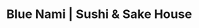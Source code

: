 ---
layout: place
title: "Blue Nami | Sushi & Sake House"
permalink: /california/orangevale/blue-nami-sushi-sake-house.html
stateAbbr: CA
stateName: California
cityName: Orangevale
place_id: ChIJZ4MPQsPgmoARBDvae_JqKTQ
photos:
  - name: >-
      places/ChIJZ4MPQsPgmoARBDvae_JqKTQ/photos/AeeoHcLD4KGpNrLgOF-l5hD8Bt-CZRXByidbkHJn215PXEIIeOAkvcPKfqQghkuFD_py_EmG6IoIIu41X6rpeQH3XAqN8o958-aQTQeiLwon76WSGqKyUG9eLNwe9vRfDt-0d065PVJIisffNRF3ElSvrZFJqD38JUGQb5XqNxca5l9eWSdDnr-Iq9vwf0KTaSFVwmXD02_Ra-zuvpT20Lngj32ohnOYukXnZubFIt_Pw40Ge1Q-GC00BmqBNDgnc8jyAbj_KNfvISZnZ7ZbixHWlnU936EkV2oR1OO5EnyICXPaYpNXjGbAnz5n6dKqATTdzK2E8fu6x99G73McmFo1vvau49yx3n-kR4IJ_clwnV-4GzGOnfbzVEyub5B0Lw15GtOLOywMHLBiJykAyU3XjNdqCfWbTwV4AnRUKL7Ly3YZ1A
    widthPx: 4000
    heightPx: 2252
    authorAttributions:
      - displayName: Steve Schmorleitz
        uri: https://maps.google.com/maps/contrib/107654797024981170260
        photoUri: >-
          https://lh3.googleusercontent.com/a-/ALV-UjVbH_4371Y0xhghCYGDedubNL4NpAHE9n3St7fQuhXOZMdmCoj8nA=s100-p-k-no-mo
    flagContentUri: >-
      https://www.google.com/local/imagery/report/?cb_client=maps_api_places.places_api&image_key=!1e10!2sCIHM0ogKEICAgICuwMu2NQ&hl=en-US
    googleMapsUri: >-
      https://www.google.com/maps/place//data=!3m4!1e2!3m2!1sCIHM0ogKEICAgICuwMu2NQ!2e10!4m2!3m1!1s0x809ae0c3420f8367:0x34296af27bda3b04
  - name: >-
      places/ChIJZ4MPQsPgmoARBDvae_JqKTQ/photos/AeeoHcJSYIUU5cRZ7_om6dOyE7A7aWHumKX-vYd6EK790Q8-gSOjXKYyJrkudnSFKd1IjvaNSCYn18p2yaN_HMJrnQa-qufm0vMBxN2gyak73BlhRkdGADh2BsDPdB_PlCKb2AGzAHNfPkTXgh-Xudoccm1RS3KAx4iHfLXwb4B9IzVhwMqe_m4yGercv8T-gsb_2ALGWHXnFk1gGsfXezCey047fPB3Cnp95jEh5XoGmILLj3Q4w81dWMY6By6Jeaa0TOV8u5UhppcjV8tahwxf189cJyoJYkxjPCECGUUjtRx_ve8A9fVIe-co_jQaBxs40CAX5FQetKOi6yjq_CR1QL-JIYsmuaM7SUDnFSC_1f7SYaAOLBYiODILkjg8m82lO16_u8uQm0HBwWK2ma8DhFBWUDmN4uLZADNxQgUVbnjnqg
    widthPx: 3776
    heightPx: 2517
    authorAttributions:
      - displayName: Bill
        uri: https://maps.google.com/maps/contrib/115058434799659415960
        photoUri: >-
          https://lh3.googleusercontent.com/a-/ALV-UjUHaRfUMmW_DzJz_kI3949wt5mcfG-_4hflqsgUHRBRsC8TTcX_=s100-p-k-no-mo
    flagContentUri: >-
      https://www.google.com/local/imagery/report/?cb_client=maps_api_places.places_api&image_key=!1e10!2sCIHM0ogKEICAgIDXyen4Pw&hl=en-US
    googleMapsUri: >-
      https://www.google.com/maps/place//data=!3m4!1e2!3m2!1sCIHM0ogKEICAgIDXyen4Pw!2e10!4m2!3m1!1s0x809ae0c3420f8367:0x34296af27bda3b04
  - name: >-
      places/ChIJZ4MPQsPgmoARBDvae_JqKTQ/photos/AeeoHcKub0qWeyO7QDZiWATy8jtzBu34y7Y3NrCdRiM4F1eoZWCg4X1HvvqPBuh7jkFy7jsE291AE6jEmMrK2pYYNVFpg269pbe5CND0iogCvfsb-mL_ERPXlaIC_EOoHOmy4dBFCVO32m9d0QH8rp9SpIiCWKuMYf7HmpGUQxq5GIfOgKg4AYLn4NPwDr5YJu_9KLpH-8NzxeYHcVmVcXpvkvsnqCUmpdJ2lSigQKPDA8ldrMKSXGxlViXcJ0LEp7Tws71WE0jkxJvvFAT_SNnQbY4YrHgjHMbrsP0ghUnGcYPBEky760zYxoEOch74-sWgVDNJwEN0TqGGOVkHZpLkp5xur5BPCB_NXK5T8daZBwa9chAtYi2bQgleiR_NKjv77jQA2CiPHubrJ_tTB-aqj1RCaUi2DyQNyxnVfWdA3bw
    widthPx: 3024
    heightPx: 4032
    authorAttributions:
      - displayName: Karen Teague
        uri: https://maps.google.com/maps/contrib/113884276309889896636
        photoUri: >-
          https://lh3.googleusercontent.com/a-/ALV-UjXv6qIP5Lez0TSp4OFmIb7yhMUqF6vv3iCgB3hUn87I4urud5zf=s100-p-k-no-mo
    flagContentUri: >-
      https://www.google.com/local/imagery/report/?cb_client=maps_api_places.places_api&image_key=!1e10!2sCIHM0ogKEICAgIDy17TGBw&hl=en-US
    googleMapsUri: >-
      https://www.google.com/maps/place//data=!3m4!1e2!3m2!1sCIHM0ogKEICAgIDy17TGBw!2e10!4m2!3m1!1s0x809ae0c3420f8367:0x34296af27bda3b04
  - name: >-
      places/ChIJZ4MPQsPgmoARBDvae_JqKTQ/photos/AeeoHcLljSBPQqDBZhY3PiwjxbDRc1MdEKkPjtrr7C5w6T3hGVPnxSW6ZxUwwJiWPjGQpFSTgur3gsfM_N6_E85ZedCfYX1T_ewhqcT9tuUUfi1h1m6tbT8D6NfKNhKmConYoi9msy_frGiMACPmKdf2-EGrs-1E9VFwcd6XoTrm4sSCfR-Az4fNVUbqX8Bo_TzinjcqNp_7i1lfJmBqcpB6sVQk7FugiUul8pw7bdsf78A0V0vd_n7s9XfATSq5u6jYk47CYrK1vPEXMU6QXpZF5BxQCPHSUqXb3HjgnkQLkgH3XLrXXBKizC2gh9EKyGH5sS0tA5e0PmHZ6JM6J_4hnsRJCFXs0r9IK9TOdajsrD0hw8CDQPG_6HZGwc9skdQrdOOD2tBL_dMpAWX_eLYJKsNICXJ2Y6gcHgB1ErOAOGIWiKjb
    widthPx: 4000
    heightPx: 3000
    authorAttributions:
      - displayName: Hanna
        uri: https://maps.google.com/maps/contrib/115852917930123804576
        photoUri: >-
          https://lh3.googleusercontent.com/a-/ALV-UjWfgFpb4-6fqPyuVl4mZ9NDGBnjYNcNAxDJ0qTbplJ8GTifyGnV-A=s100-p-k-no-mo
    flagContentUri: >-
      https://www.google.com/local/imagery/report/?cb_client=maps_api_places.places_api&image_key=!1e10!2sCIHM0ogKEICAgID__J69oAE&hl=en-US
    googleMapsUri: >-
      https://www.google.com/maps/place//data=!3m4!1e2!3m2!1sCIHM0ogKEICAgID__J69oAE!2e10!4m2!3m1!1s0x809ae0c3420f8367:0x34296af27bda3b04
  - name: >-
      places/ChIJZ4MPQsPgmoARBDvae_JqKTQ/photos/AeeoHcL647xz3eMZWhAnSir3oiopRg_Yu42DBP4tRr9HBF4eeKAoPBTNPtW1IxDUyVPnZqTpRZtjzVgtW3WljWWUW2Yd5ViyuFPdOdDzSTWKDpYcuoj7faR5wFR-ZVi46Uz6cr_sdSN4fbn1blwOW1IT_NxStsQDHCPWK45n2Ano7xaDCukVx3pGxEYccxSFE8rf1VgHrWZmakFmRrs_F9JD5JqePOeaIdh7qqLCPcgtIZYAJPfCui_Fsr9MgKK4ow45H6lFg9hAs63mRHlg82IMrQ1ruE-AUX_l9RJt2UQ8Nsu_I-haIZgLcfKS0IzmQhQJywDa_P6w_u4_bQgtgDQRGJuYfZkIJYRT-MF39GCIeES61eHzrRahmuCgulVg_7gTLBJarRm3xfFJfEEIWW9BFAIKj2lZC1n6FoLA_i21TnS68A
    widthPx: 2357
    heightPx: 1326
    authorAttributions:
      - displayName: Bill
        uri: https://maps.google.com/maps/contrib/115058434799659415960
        photoUri: >-
          https://lh3.googleusercontent.com/a-/ALV-UjUHaRfUMmW_DzJz_kI3949wt5mcfG-_4hflqsgUHRBRsC8TTcX_=s100-p-k-no-mo
    flagContentUri: >-
      https://www.google.com/local/imagery/report/?cb_client=maps_api_places.places_api&image_key=!1e10!2sCIHM0ogKEICAgIDXyen4fw&hl=en-US
    googleMapsUri: >-
      https://www.google.com/maps/place//data=!3m4!1e2!3m2!1sCIHM0ogKEICAgIDXyen4fw!2e10!4m2!3m1!1s0x809ae0c3420f8367:0x34296af27bda3b04
  - name: >-
      places/ChIJZ4MPQsPgmoARBDvae_JqKTQ/photos/AeeoHcJzxpbM-dphjUdPKdSG8Wl4ofiCizgO23GmAUktX-yaRe5ohWJKezwYGuuf6NPg4CDNpM0ghmiTN5yqagsN81k7EKDTYQShurjZVHkyXGpKCfT28Ieg_NE-gTouEZTBww1YJ6kwA8ylNwsE5_aa-jjqhnOsPd5KGDa57mZ1V2SFX2GiT5e7XWYq5UBwpVr9PRwVGKW2LwPyg_jKFRvqvsBuZgZEMGC7NrAZDVqJDKyg-e4w5kaL0jfcRufc9hj73oQGwpng81CDhfX-ud6X4AFrMRzEidw0_RocBxNyuoUodjm9eWBUeQVhv0aC_6kgS13iMlMR7snceN8RlU2cZV-GS9bgz7F9zJLjDzB7dr-e8cgOzJiW0IzJKhPnnD1UzK9sxPr_5Uu1FOGf5Qx7p4rij3gFqidz7aTz3r6BT6IqwvU
    widthPx: 3024
    heightPx: 4032
    authorAttributions:
      - displayName: Steven T
        uri: https://maps.google.com/maps/contrib/109479084516396631527
        photoUri: >-
          https://lh3.googleusercontent.com/a-/ALV-UjUsxg0ZF4zvR9lOA9tkCP28NtRjNj4IKM4BTCBOzj968114qEfa=s100-p-k-no-mo
    flagContentUri: >-
      https://www.google.com/local/imagery/report/?cb_client=maps_api_places.places_api&image_key=!1e10!2sCIHM0ogKEICAgIChha66xwE&hl=en-US
    googleMapsUri: >-
      https://www.google.com/maps/place//data=!3m4!1e2!3m2!1sCIHM0ogKEICAgIChha66xwE!2e10!4m2!3m1!1s0x809ae0c3420f8367:0x34296af27bda3b04
  - name: >-
      places/ChIJZ4MPQsPgmoARBDvae_JqKTQ/photos/AeeoHcI6Kop8p006Ps1r6o5qSNynJNmZZv43VnEcB6lhpnQjZzS3styARTp2eXG_MvnwgsYSpHP0atimZPNhzVhHyMfa9ZIMvmYx6PuFQgfvsiH0Xu8eI_YDKgGdSzJbUQGE_kOUIE59_cmnFFgyRbgZ1tLQgJv0DRIxmMhKvKqp5yVY6D1PATXs_SV5TPwXx_jprRdD_-eeYCiLRhrheLxAUAt7jLV-k9z9HgNzSspDXlpD6a-7bkOiqmv9ZGuk_cHQvSAr3SyWXU3lOzGGiRxuE8GhH6CoJNVxKoFY4GhfMLdBtwbYfnhLNRteFoaGG_FBbBlvz3QLi5aa2YoL0nCdbA_DK-jkM-gwhoinb7rCcjmv9skDP5dQaRVKwQ7xFXKV280RCmyuz6VWEJORLtarT1RRqdzxVoyq-OjWf9w3pRZzgw
    widthPx: 4080
    heightPx: 3072
    authorAttributions:
      - displayName: Toby Barnes
        uri: https://maps.google.com/maps/contrib/104632940644386522879
        photoUri: >-
          https://lh3.googleusercontent.com/a-/ALV-UjUnqsQPzCS8eAE-KuNqmiozJhIAXC1stgY4PEqt_-4CAff90va4=s100-p-k-no-mo
    flagContentUri: >-
      https://www.google.com/local/imagery/report/?cb_client=maps_api_places.places_api&image_key=!1e10!2sCIHM0ogKEICAgICxruLwNA&hl=en-US
    googleMapsUri: >-
      https://www.google.com/maps/place//data=!3m4!1e2!3m2!1sCIHM0ogKEICAgICxruLwNA!2e10!4m2!3m1!1s0x809ae0c3420f8367:0x34296af27bda3b04
  - name: >-
      places/ChIJZ4MPQsPgmoARBDvae_JqKTQ/photos/AeeoHcIgYEENY2UpfJA60jj53hHUQ-0mPCxYt6_fUy3Gf1l3_ryk9qJcWMbCK2F2Oja1965bju7ZxtWL-lb9-Q22E_L0DwHZuywl1fTRDMBsgm9eJiuJHeeJgauT8R00We1B7-Ji3wFiVrnUywNBwlY5EHCdL-Byega-4AqDthzNYCBHycQacBNlEDJhYPosWdFVQlQDNHeRTbHljevGNdT-Kn9Q6f2b2vUOd9NxWXWyFU_6SD5Lsz3avf9QtIyjYhC4IXGrjyLE5GJV-FpQ0iQUOVH4DIyJn5SN6yR8E-rBER_bmnEwdiXCQ_03PFGMogp4J_6r59SpQnTFSaxkCE8VuU8EqoGQq2fKByxG9ueMPH21p7YyYwN4NtTeCLXxjI7k_mcUkpBe5FmcEuGZoyTumErwB5z6HmZ6XOaF_bID9um1sRP4
    widthPx: 3072
    heightPx: 3074
    authorAttributions:
      - displayName: Bill
        uri: https://maps.google.com/maps/contrib/115058434799659415960
        photoUri: >-
          https://lh3.googleusercontent.com/a-/ALV-UjUHaRfUMmW_DzJz_kI3949wt5mcfG-_4hflqsgUHRBRsC8TTcX_=s100-p-k-no-mo
    flagContentUri: >-
      https://www.google.com/local/imagery/report/?cb_client=maps_api_places.places_api&image_key=!1e10!2sCIHM0ogKEICAgIDXyen4nwE&hl=en-US
    googleMapsUri: >-
      https://www.google.com/maps/place//data=!3m4!1e2!3m2!1sCIHM0ogKEICAgIDXyen4nwE!2e10!4m2!3m1!1s0x809ae0c3420f8367:0x34296af27bda3b04
  - name: >-
      places/ChIJZ4MPQsPgmoARBDvae_JqKTQ/photos/AeeoHcLbWnGjUWCUk4GoAg22BBWmePXdHThPwrJWrJJGWL5DFoWUBIvtTxJaoGFywed1IFl_T1LzcQSrL6nx5eka_0Te30UoaYaxE72z5hiX0182yfk4VNSr2R9_Pw9nYTDzlRU3PHeYaHRukDJrfb_pGTOO1_XC6bClKGsB-rOhUujm4GBjG8VqH-fhidL5W01DK87I65_uWJFDpT9F8-SzLzJjlImSflkocGEQ3dEgwAfXyg2OXylq6iRQdT1FlUzhMhgxUiylkl3Pzxv0AH9vBt4T8OnU3Ay-H6Oy22a3jmeNFJMYjxFuidNCJKZkXVKmT2flVyDc1Yr4vfJ_QDLA5xtgsbJAklyqXBHi-DitZH40vtab8XbcK4zOuWgPt31zhMBnHeyW4FK0-tv9rOu036g3ls3-JdTNp2KlFdXE4-O_Xf7M
    widthPx: 2576
    heightPx: 1932
    authorAttributions:
      - displayName: les J
        uri: https://maps.google.com/maps/contrib/113138621081260863682
        photoUri: >-
          https://lh3.googleusercontent.com/a-/ALV-UjVnmNWCgrbHrciCVzBSUkw_SaixCgGwbuPnxzErOey19bsAYNY=s100-p-k-no-mo
    flagContentUri: >-
      https://www.google.com/local/imagery/report/?cb_client=maps_api_places.places_api&image_key=!1e10!2sCIHM0ogKEICAgICLob78qQE&hl=en-US
    googleMapsUri: >-
      https://www.google.com/maps/place//data=!3m4!1e2!3m2!1sCIHM0ogKEICAgICLob78qQE!2e10!4m2!3m1!1s0x809ae0c3420f8367:0x34296af27bda3b04
  - name: >-
      places/ChIJZ4MPQsPgmoARBDvae_JqKTQ/photos/AeeoHcIhaXuFlvzJm8vHS2MArZnXxI4bvQIVP5eIzOq0VXDXCrLKYmUzR5SxgOLEob1XvBwyZY0Zw3Tc6Gnk4ekH857fJL40nYASyGmHF4EPMlF_084KB7prKLtLo1dYVGH8MTpuT6ewRlbzKdTUZZMOYY5qLHB8us3rTl0alBC5_Ek6m7Pui4nBAXAdXx4WfWOO4cUpKm7ywv8lTWL9n2ed8PUuTzdWja1YDoiefsDGJLyRJPNG4i5rhR8MNpdM-9rIswo35dYLJnH2pVBMDArA4KynO5MCQ5oSuBPTXFUGHC6TnZawVdbevDFI6jWUVpr1EwoJpzPbRSljYl4_KqUg_6qnUXVFRF3ipYbwPnJKcydSp5jR_UqAkYFtTZmO-pdYEyXZ6J46xkEBcczZm0E2bAYRi-lNYteKgIeOCX6CH-3LUa0
    widthPx: 4000
    heightPx: 3000
    authorAttributions:
      - displayName: Hanna
        uri: https://maps.google.com/maps/contrib/115852917930123804576
        photoUri: >-
          https://lh3.googleusercontent.com/a-/ALV-UjWfgFpb4-6fqPyuVl4mZ9NDGBnjYNcNAxDJ0qTbplJ8GTifyGnV-A=s100-p-k-no-mo
    flagContentUri: >-
      https://www.google.com/local/imagery/report/?cb_client=maps_api_places.places_api&image_key=!1e10!2sCIHM0ogKEICAgID__J694AE&hl=en-US
    googleMapsUri: >-
      https://www.google.com/maps/place//data=!3m4!1e2!3m2!1sCIHM0ogKEICAgID__J694AE!2e10!4m2!3m1!1s0x809ae0c3420f8367:0x34296af27bda3b04
address: 8811 Greenback Ln, Orangevale, CA 95662, USA
street: 8811 Greenback Ln
city: Orangevale
state: CA
zip: '95662'
country: USA
neighborhood: null
latitude: '38.679402'
longitude: '-121.230022'
accessibility_options:
  wheelchairAccessibleParking: true
  wheelchairAccessibleEntrance: true
  wheelchairAccessibleRestroom: true
  wheelchairAccessibleSeating: true
business_status: OPERATIONAL
name: Blue Nami | Sushi & Sake House
google_maps_links:
  directionsUri: >-
    https://www.google.com/maps/dir//''/data=!4m7!4m6!1m1!4e2!1m2!1m1!1s0x809ae0c3420f8367:0x34296af27bda3b04!3e0
  placeUri: https://maps.google.com/?cid=3758652953709918980
  writeAReviewUri: >-
    https://www.google.com/maps/place//data=!4m3!3m2!1s0x809ae0c3420f8367:0x34296af27bda3b04!12e1
  reviewsUri: >-
    https://www.google.com/maps/place//data=!4m4!3m3!1s0x809ae0c3420f8367:0x34296af27bda3b04!9m1!1b1
  photosUri: >-
    https://www.google.com/maps/place//data=!4m3!3m2!1s0x809ae0c3420f8367:0x34296af27bda3b04!10e5
primary_type: Sushi Restaurant
opening_hours:
  regular: null
  current: null
secondary_opening_hours:
  regular:
    weekdayDescriptions: null
    type: null
  current:
    weekdayDescriptions: null
    type: null
phone: null
price_level: null
price_range: null
rating: null
rating_count: 0
website: null
description: null
reviews: null
parking_options: null
payment_options: null
allow_dogs: null
curbside_pickup: null
delivery: null
dine_in: null
good_for_children: null
good_for_groups: null
good_for_sports: null
live_music: null
menu_for_children: null
outdoor_seating: null
reservable: null
restroom: null
serves_beer: null
serves_breakfast: null
serves_brunch: null
serves_cocktails: null
serves_coffee: null
serves_dinner: null
serves_dessert: null
serves_lunch: null
serves_vegetarian_food: null
serves_wine: null
takeout: null
slug: Blue-Nami-Sushi-and-Sake-House

---